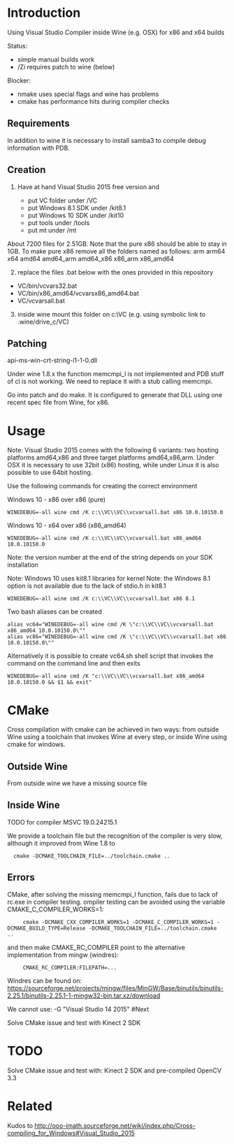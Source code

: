 # Introduction

Using Visual Studio Compiler inside Wine (e.g. OSX) for x86 and x64 builds

Status: 
* simple manual builds work
* /Zi requires patch to wine (below)

Blocker: 
* nmake uses special flags and wine has problems
* cmake has performance hits during compiler checks

## Requirements

In addition to wine it is necessary to install samba3 to compile debug information with PDB. 

## Creation

1) Have at hand Visual Studio 2015 free version and 

	- put VC folder under /VC
	- put Windows 8.1 SDK under /kit8.1
	- put Windows 10 SDK under /kit10
	- put tools under /tools
	- put mt under /mt

About 7200 files for 2.51GB. Note that the pure x86 should be able to stay in 1GB. 
To make pure x86 remove all the folders named as follows: arm arm64 x64 amd64 amd64_arm amd64_x86 x86_arm x86_amd64

2) replace the files .bat below with the ones provided in this repository

* VC/bin/vcvars32.bat
* VC/bin/x86_amd64/vcvarsx86_amd64.bat
* VC/vcvarsall.bat

3) inside wine mount this folder on c:\VC (e.g. using symbolic link to .wine/drive_c/VC)

## Patching

api-ms-win-crt-string-l1-1-0.dll

Under wine 1.8.x the function memcmpi_l is not implemented and PDB stuff of cl is not working. We need to replace it with a stub calling memcmpi. 

Go into patch and do make. It is configured to generate that DLL using one recent spec file from Wine, for x86. 

# Usage
Note: Visual Studio 2015 comes with the following 6 variants: two hosting platforms amd64,x86 and three target platforms amd64,x86,arm. Under OSX it is necessary to use 32bit (x86) hosting, while under Linux it is also possible to use 64bit hosting.

Use the following commands for creating the correct environment

Windows 10 - x86 over x86 (pure)

	WINEDEBUG=-all wine cmd /K c:\\VC\\VC\\vcvarsall.bat x86 10.0.10150.0

Windows 10 - x64 over x86 (x86_amd64)

	WINEDEBUG=-all wine cmd /K c:\\VC\\VC\\vcvarsall.bat x86_amd64 10.0.10150.0

Note: the version number at the end of the string depends on your SDK installation

Note: Windows 10 uses kit8.1 libraries for kernel
Note: the Windows 8.1 option is not available due to the lack of stdio.h in kit8.1

	WINEDEBUG=-all wine cmd /K c:\\VC\\VC\\vcvarsall.bat x86 8.1

Two bash aliases can be created

	alias vc64="WINEDEBUG=-all wine cmd /K \"c:\\VC\\VC\\vcvarsall.bat x86_amd64 10.0.10150.0\""
	alias vc86="WINEDEBUG=-all wine cmd /K \"c:\\VC\\VC\\vcvarsall.bat x86 10.0.10150.0\""

Alternatively it is possible to create vc64.sh shell script that invokes the command on the command line and then exits

	WINEDEBUG=-all wine cmd /K "c:\\VC\\VC\\vcvarsall.bat x86_amd64 10.0.10150.0 && $1 && exit"
  
# CMake

Cross compilation with cmake can be achieved in two ways: from outside Wine using a toolchain that invokes Wine at every step, or inside Wine using cmake for windows.

## Outside Wine

From outside wine we have a missing source file


## Inside Wine
TODO for compiler MSVC 19.0.24215.1

We provide a toolchain file but the recognition of the compiler is very slow, although it improved from Wine 1.8 to 

	  cmake -DCMAKE_TOOLCHAIN_FILE=../toolchain.cmake ..

## Errors

CMake, after solving the missing memcmpi_l function, fails due to lack of rc.exe in compiler testing. ompiler testing can be avoided using the variable CMAKE_C_COMPILER_WORKS=1:

         cmake -DCMAKE_CXX_COMPILER_WORKS=1 -DCMAKE_C_COMPILER_WORKS=1 -DCMAKE_BUILD_TYPE=Release -DCMAKE_TOOLCHAIN_FILE=../toolchain.cmake  ..

and then make CMAKE_RC_COMPILER point to the alternative implementation from mingw (windres):

         CMAKE_RC_COMPILER:FILEPATH=...
  
Windres can be found on: https://sourceforge.net/projects/mingw/files/MinGW/Base/binutils/binutils-2.25.1/binutils-2.25.1-1-mingw32-bin.tar.xz/download

We cannot use: -G "Visual Studio 14 2015" 
#Next

Solve CMake issue and test with Kinect 2 SDK

# TODO

Solve CMake issue and test with: Kinect 2 SDK and pre-compiled OpenCV 3.3

# Related

Kudos to http://ooo-imath.sourceforge.net/wiki/index.php/Cross-compiling_for_Windows#Visual_Studio_2015

